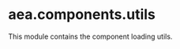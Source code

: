 <a id="aea.components.utils"></a>

# aea.components.utils

This module contains the component loading utils.

